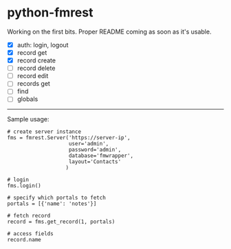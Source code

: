 # python-fmrest

Working on the first bits. Proper README coming as soon as it's usable.

- [x] auth: login, logout
- [x] record get
- [x] record create
- [ ] record delete
- [ ] record edit
- [ ] records get
- [ ] find
- [ ] globals

---

Sample usage:

```
# create server instance
fms = fmrest.Server('https://server-ip',
                    user='admin',
                    password='admin',
                    database='fmwrapper',
                    layout='Contacts'
                   )

# login
fms.login()

# specify which portals to fetch
portals = [{'name': 'notes'}]

# fetch record
record = fms.get_record(1, portals)

# access fields
record.name
```
